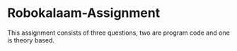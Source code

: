 # Robokalaam-Assignment
This assignment consists of three questions, two are program code and one is theory based.
